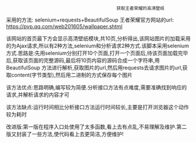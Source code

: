                                               获取王者荣耀的高清壁纸
采用的方法: selenium+requests+BeautifulSoup
王者荣耀官方网站的url: https://pvp.qq.com/web201605/wallpaper.shtml

该网站的首页最下方会显示高清壁纸模块,共10页,分析得出,该网站图片的加载采用的为Ajax请求,所以有2种方法,selenium和分析请求2种方式.该脚本采用selenium
方式.思路是:先用selenium分别打开10个页面,打开一个页面后,待该页面加载完毕后,获取该页面的完整源码,最后将10页内容的源码合成一个字符串,用BeautifulSoup
方法进行解析,获取图片的url,然后用requests去请求图片的url,获取content(字节类型),然后用二进制的方式保存每个图片

该方法优点:思路明确,编写较为简便.分析接口方法有点难度,需要准确找到响应的请求,并解析请求的内容才可
  
  
该方法缺点:运行时间相比分析接口方法运行时间较长,主要是打开浏览器这个动作较为耗时


改进版:第一版在程序入口处使用了太多函数,看上去有点乱,不易理解及维护.第二版又封装了一些方法,使代码看上去更简洁,方便维护!

